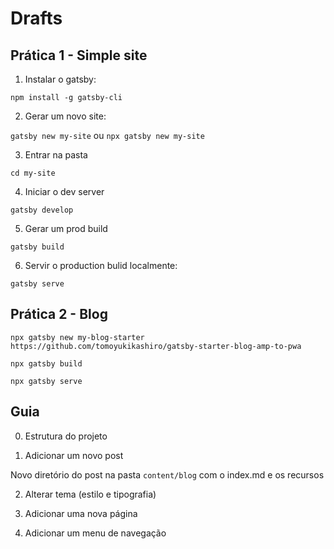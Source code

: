 # Drafts

## Prática 1 - Simple site

1. Instalar o gatsby:

`npm install -g gatsby-cli`

2. Gerar um novo site:

`gatsby new my-site`
ou
`npx gatsby new my-site`

3. Entrar na pasta

`cd my-site`

4. Iniciar o dev server

`gatsby develop`

5. Gerar um prod build

`gatsby build`

6. Servir o production bulid localmente:

`gatsby serve`

## Prática 2 - Blog

`npx gatsby new my-blog-starter https://github.com/tomoyukikashiro/gatsby-starter-blog-amp-to-pwa`

`npx gatsby build`

`npx gatsby serve`

## Guia

0. Estrutura do projeto

1. Adicionar um novo post

Novo diretório do post na pasta `content/blog` com o index.md e os recursos

2. Alterar tema (estilo e tipografia)

3. Adicionar uma nova página

4. Adicionar um menu de navegação
